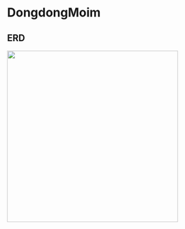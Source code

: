 # DongdongMoim
## ERD
<img src="https://user-images.githubusercontent.com/62375220/167303117-9077f81d-2209-4d65-aac2-b8b3d7595f1c.png" height=400 weight=800></img>


